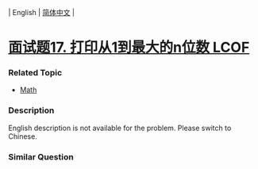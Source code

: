 | English | [简体中文](README.md) |

# [面试题17. 打印从1到最大的n位数 LCOF](https://leetcode-cn.com/problems/da-yin-cong-1dao-zui-da-de-nwei-shu-lcof)
 ### Related Topic
 - [Math](https://leetcode-cn.com/tag/math)

 ### Description
English description is not available for the problem. Please switch to Chinese.

### Similar Question
